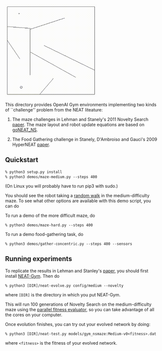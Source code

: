<img src='media/hard.gif' width=300>

This directory provides OpenAI Gym environments implementing two kinds of ``challenge'' problem
from the NEAT liteature:

1. The maze challenges in Lehman and Stanely's 2011 Novelty Search
[paper](https://www.cs.swarthmore.edu/~meeden/DevelopmentalRobotics/lehman_ecj11.pdf).
The maze layout and robot update equations are based on [goNEAT_NS](https://github.com/yaricom/goNEAT_NS).

2.  The Food Gathering challenge in Stanely, D'Ambroiso and Gauci's 2009
HyperNEAT
[paper](https://axon.cs.byu.edu/Dan/778/papers/NeuroEvolution/stanley3**.pdf).

## Quickstart

```
% python3 setup.py install
% python3 demos/maze-medium.py --steps 400
```

(On Linux you will probably have to run pip3 with sudo.)

You should see the robot taking a [random walk](https://en.wikipedia.org/wiki/Random_walk)
in the medium-difficulty maze.  To see what other options are available with this demo
script, you can do

To run a demo of the more difficult maze, do

```
% python3 demos/maze-hard.py --steps 400
```

To run a demo food-gathering task, do

```
% python3 demos/gather-concentric.py --steps 400 --sensors
```

## Running experiments

To replicate the results in Lehman and Stanley's
[paper](https://www.cs.swarthmore.edu/~meeden/DevelopmentalRobotics/lehman_ecj11.pdf), you should first
install [NEAT-Gym](https://github.com/simondlevy/Neat-Gym).  Then do

```
% python3 [DIR]/neat-evolve.py config/medium --novelty
```

where ```[DIR]``` is the directory in which you put NEAT-Gym.

This will run 100 generations of Novelty Search on the medium-difficulty maze using the
[parallel fitness evaluator](https://neat-python.readthedocs.io/en/latest/module_summaries.html#parallel),
so you can take advantage of all the cores on your computer.

Once evolution finishes, you can try out your evolved network by doing:

```
% python3 [DIR]/neat-test.py models/gym_nsmaze:Medium-v0<fitness>.dat
```

where ```<fitness>``` is the fitness of your evolved network. 

